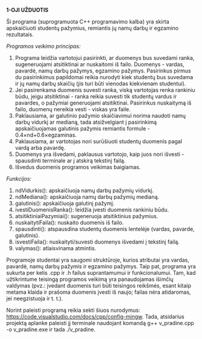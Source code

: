 **1-OJI UŽDUOTIS**

Ši programa (suprogramuota C++ programavimo kalba) yra skirta apskaičiuoti studentų pažymius, remiantis jų namų darbų ir egzamino rezultatais.

*Programos veikimo principas:*
1. Programa leidžia vartotojui pasirinkti, ar duomenys bus suvedami ranka, sugeneruojami atsitiktinai ar nuskaitomi iš failo. Duomenys - vardas, pavardė, namų darbų pažymys, egzamino pažymys. Pasirinkus pirmus du pasirinkimus papildomai reikia nurodyti kiek studentų bus suvedama ir jų namų darbų skaičių (jis turi būti vienodas kiekvienam studentui).
2. Jei pasirenkama duomenis suvesti ranka, viską vartotojas renka rankiniu būdu, jeigu atsitiktinai - ranka reikia suvesti tik studentų vardus ir pavardes, o pažymiai generuojami atsitiktinai. Pasirinkus nuskaitymą iš failo, duomenų nereikia vesti - viskas yra faile.
3. Paklausiama, ar galutinio pažymio skaičiavimui norima naudoti namų darbų vidurkį ar medianą, tada atsižvelgiant į pasirinkimą apskaičiuojamas galutinis pažymis remiantis formule - 0.4×nd+0.6×egzaminas.
4. Paklausiama, ar vartotojas nori surūšiuoti studentų duomenis pagal vardą arba pavardę.
5. Duomenys yra išvedami, paklausus vartotojo, kaip juos nori išvesti - spausdinti terminale ar į atskirą tekstinį failą.
6. Išvedus duomenis programos veikimas baigiamas.

*Funkcijos:*
1. ndVidurkis(): apskaičiuoja namų darbų pažymių vidurkį.
2. ndMediana(): apskaičiuoja namų darbų pažymių medianą.
3. galutinis(): apskaičiuoja galutinį pažymį.
4. ivestiDuomenisRanka(): leidžia įvesti duomenis rankiniu būdu.
5. atsitiktiniaiPazymiai(): sugeneruoja atsitiktinius pažymius.
6. nuskaitytiFaila(): nuskaito duomenis iš failo.
7. spausdinti(): atspausdina studentų duomenis lentelėje (vardas, pavarde, galutinis).
8. isvestiFaila(): nuskaityti/suvesti duomenys išvedami į tekstinį failą.
9. valymas(): atlaisvinama atmintis.

Programoje studentai yra saugomi struktūroje, kurios atributai yra vardas, pavardė, namų darbų pažymis ir egzamino pažymys. Taip pat, programa yra sukurta per kelis .cpp ir .h failus suprantamumui ir funkcionalumui. Tam, kad užtikrintume teisingą programos veikimą yra panaudojamas išimčių valdymas (pvz.: įvedant duomenis turi būti teisingos reikšmės, esant kitaip metama klaida ir prašoma duomenis įvesti iš naujo; failas nėra atidaromas, jei neegzistuoja ir t. t.).

Norint paleisti programą reikia sekti šiuos nurodymus: https://code.visualstudio.com/docs/cpp/config-mingw.
Tada, atsidarius projektą aplanke paleisti jį terminale naudojant komandą g++ v_pradine.cpp -o v_pradine.exe ir tada ./v_pradine.
